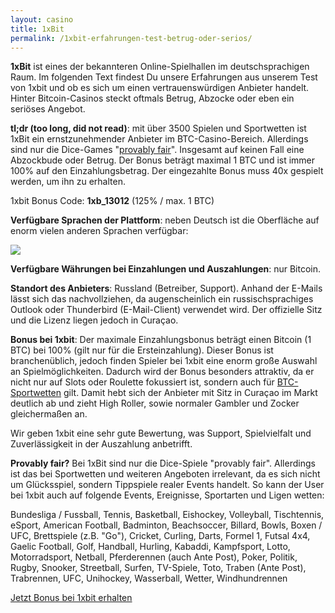 ```yaml
---
layout: casino
title: 1xBit
permalink: /1xbit-erfahrungen-test-betrug-oder-serios/
---
```


<strong>1xBit</strong> ist eines der bekannteren Online-Spielhallen im deutschsprachigen Raum. Im folgenden Text findest Du unsere Erfahrungen aus unserem Test von 1xbit und ob es sich um einen vertrauenswürdigen Anbieter handelt. Hinter Bitcoin-Casinos steckt oftmals Betrug, Abzocke oder eben ein seriöses Angebot.

<strong>tl;dr (too long, did not read)</strong>: mit über 3500 Spielen und Sportwetten ist 1xBit ein ernstzunehmender Anbieter im BTC-Casino-Bereich. Allerdings sind nur die Dice-Games "<a href="http://bitcoincasinodeutsch.de/provably-fair/">provably fair</a>". Insgesamt auf keinen Fall eine Abzockbude oder Betrug. Der Bonus beträgt maximal 1 BTC und ist immer 100% auf den Einzahlungsbetrag. Der eingezahlte Bonus muss 40x gespielt werden, um ihn zu erhalten.

1xbit Bonus Code: <strong>1xb_13012</strong> (125% / max. 1 BTC)

<strong>Verfügbare Sprachen der Plattform</strong>: neben Deutsch ist die Oberfläche auf enorm vielen anderen Sprachen verfügbar:

<img src="http://bitcoincasinodeutsch.de/images/1xbit-languages.jpg">

<strong>Verfügbare Währungen bei Einzahlungen und Auszahlungen</strong>: nur Bitcoin.

<strong>Standort des Anbieters</strong>: Russland (Betreiber, Support). Anhand der E-Mails lässt sich das nachvollziehen, da augenscheinlich ein russischsprachiges Outlook oder Thunderbird (E-Mail-Client) verwendet wird. Der offizielle Sitz und die Lizenz liegen jedoch in Curaçao.

<strong>Bonus bei 1xbit</strong>: Der maximale Einzahlungsbonus beträgt einen Bitcoin (1 BTC) bei 100% (gilt nur für die Ersteinzahlung). Dieser Bonus ist branchenüblich, jedoch finden Spieler bei 1xbit eine enorm große Auswahl an Spielmöglichkeiten. Dadurch wird der Bonus besonders attraktiv, da er nicht nur auf Slots oder Roulette fokussiert ist, sondern auch für <a href="https://bitcoincasinodeutsch.de/sportwetten/">BTC-Sportwetten</a> gilt. Damit hebt sich der Anbieter mit Sitz in Curaçao im Markt deutlich ab und zieht High Roller, sowie normaler Gambler und Zocker gleichermaßen an.

Wir geben 1xbit eine sehr gute Bewertung, was Support, Spielvielfalt und Zuverlässigkeit in der Auszahlung anbetrifft.

<strong>Provably fair?</strong> Bei 1xBit sind nur die Dice-Spiele "provably fair". Allerdings ist das bei Sportwetten und weiteren Angeboten irrelevant, da es sich nicht um Glücksspiel, sondern Tippspiele realer Events handelt. So kann der User bei 1xbit auch auf folgende Events, Ereignisse, Sportarten und Ligen wetten:

Bundesliga / Fussball,
Tennis,
Basketball,
Eishockey,
Volleyball,
Tischtennis,
eSport,
American Football,
Badminton,
Beachsoccer,
Billard,
Bowls,
Boxen / UFC,
Brettspiele (z.B. "Go"),
Cricket,
Curling,
Darts,
Formel 1,
Futsal 4x4,
Gaelic Football,
Golf,
Handball,
Hurling,
Kabaddi,
Kampfsport,
Lotto,
Motorradsport,
Netball,
Pferderennen (auch Ante Post),
Poker,
Politik,
Rugby,
Snooker,
Streetball,
Surfen,
TV-Spiele,
Toto,
Traben (Ante Post),
Trabrennen,
UFC,
Unihockey,
Wasserball,
Wetter,
Windhundrennen

<a class="btn btn-primary" href="https://bitcoincasinodeutsch.de/get-bonus/1xbit" rel="nofollow" target="_blank">Jetzt Bonus bei 1xbit erhalten</a>
